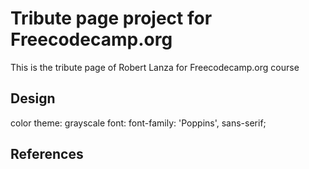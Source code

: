 Tribute page project for Freecodecamp.org
=========================================
This is the tribute page of Robert Lanza for Freecodecamp.org course

Design
------
color theme: grayscale
font: <link href="https://fonts.googleapis.com/css?family=Poppins:300,400" rel="stylesheet">
	  font-family: 'Poppins', sans-serif;

References
----------